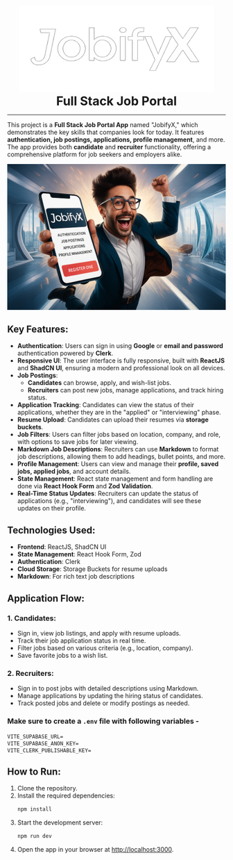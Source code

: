 <p align="center">
  <img src="public/logo.png" alt="JobifyX Logo" width="450" height="200" />
  <br />
  <strong style="font-size:2em;">Full Stack Job Portal</strong>
</p>
<hr />

This project is a **Full Stack Job Portal App** named "JobifyX," which demonstrates the key skills that companies look for today. It features **authentication, job postings, applications, profile management**, and more. The app provides both **candidate** and **recruiter** functionality, offering a comprehensive platform for job seekers and employers alike.

![JobifyX Logo](./public/banner.jpeg)

## Key Features:
- **Authentication**: Users can sign in using **Google** or **email and password** authentication powered by **Clerk**.
- **Responsive UI**: The user interface is fully responsive, built with **ReactJS** and **ShadCN UI**, ensuring a modern and professional look on all devices.
- **Job Postings**: 
  - **Candidates** can browse, apply, and wish-list jobs.
  - **Recruiters** can post new jobs, manage applications, and track hiring status.
- **Application Tracking**: Candidates can view the status of their applications, whether they are in the "applied" or "interviewing" phase.
- **Resume Upload**: Candidates can upload their resumes via **storage buckets**.
- **Job Filters**: Users can filter jobs based on location, company, and role, with options to save jobs for later viewing.
- **Markdown Job Descriptions**: Recruiters can use **Markdown** to format job descriptions, allowing them to add headings, bullet points, and more.
- **Profile Management**: Users can view and manage their **profile, saved jobs, applied jobs**, and account details.
- **State Management**: React state management and form handling are done via **React Hook Form** and **Zod Validation**.
- **Real-Time Status Updates**: Recruiters can update the status of applications (e.g., "interviewing"), and candidates will see these updates on their profile.

## Technologies Used:
- **Frontend**: ReactJS, ShadCN UI
- **State Management**: React Hook Form, Zod
- **Authentication**: Clerk
- **Cloud Storage**: Storage Buckets for resume uploads
- **Markdown**: For rich text job descriptions

## Application Flow:
### 1. Candidates:
- Sign in, view job listings, and apply with resume uploads.
- Track their job application status in real time.
- Filter jobs based on various criteria (e.g., location, company).
- Save favorite jobs to a wish list.

### 2. Recruiters:
- Sign in to post jobs with detailed descriptions using Markdown.
- Manage applications by updating the hiring status of candidates.
- Track posted jobs and delete or modify postings as needed.



### Make sure to create a `.env` file with following variables -

```
VITE_SUPABASE_URL=
VITE_SUPABASE_ANON_KEY=
VITE_CLERK_PUBLISHABLE_KEY=
```


## How to Run:
1. Clone the repository.
2. Install the required dependencies:
   ```bash
   npm install

3. Start the development server:
   ```bash
   npm run dev
4. Open the app in your browser at [http://localhost:3000](http://localhost:3000).
